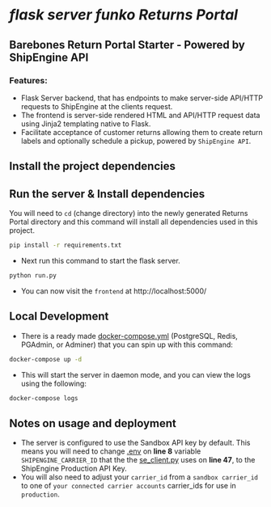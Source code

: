 # _flask server funko Returns Portal_

## Barebones Return Portal Starter - Powered by ShipEngine API

### Features:
- Flask Server backend, that has endpoints to make server-side API/HTTP requests to ShipEngine at the clients request.
- The frontend is server-side rendered HTML and API/HTTP request data using Jinja2 templating native to Flask.
- Facilitate acceptance of customer returns allowing them to create return labels and optionally schedule a pickup, powered by `ShipEngine API`.

## Install the project dependencies


## Run the server & Install dependencies
You will need to `cd` (change directory) into the newly generated Returns Portal directory and this command will install all dependencies used in this project.
```bash
pip install -r requirements.txt
```
- Next run this command to start the flask server.
```bash
python run.py
```
- You can now visit the `frontend` at http://localhost:5000/

## Local Development
- There is a ready made [docker-compose.yml](./docker-compose.yml "Docker Compose File") (PostgreSQL, Redis, PGAdmin, or Adminer) that you can spin up with this command:
```bash
docker-compose up -d
```
- This will start the server in daemon mode, and you can view the logs using the following:
```bash
docker-compose logs
```

## Notes on usage and deployment
- The server is configured to use the Sandbox API key by default. This means you will need to change [.env](./.env) on **line 8** variable `SHIPENGINE_CARRIER_ID` that the the [se_client.py](./flask_server_funko_returns/se_client.py) uses on **line 47**, to the ShipEngine Production API Key. 
- You will also need to adjust your `carrier_id` from a `sandbox carrier_id` to one of `your connected carrier accounts` carrier_ids for use in `production`.